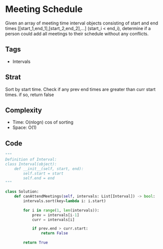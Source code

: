 # Meeting Schedule
Given an array of meeting time interval objects consisting of start and end times [[start_1,end_1],[start_2,end_2],...] (start_i < end_i), determine if a person could add all meetings to their schedule without any conflicts.

## Tags
- Intervals

## Strat
Sort by start time. Check if any prev end times are greater than curr start times. if so, return false

## Complexity

- Time: O(nlogn) cos of sorting
- Space: O(1)

## Code

```python
"""
Definition of Interval:
class Interval(object):
    def __init__(self, start, end):
        self.start = start
        self.end = end
"""

class Solution:
    def canAttendMeetings(self, intervals: List[Interval]) -> bool:
        intervals.sort(key=lambda i: i.start)
        
        for i in range(1, len(intervals)):
            prev = intervals[i-1]
            curr = intervals[i]

            if prev.end > curr.start:
                return False
        
        return True
```